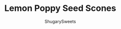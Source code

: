 ---
layout: ../../layouts/MarkdownPostLayout.astro
title: Lemon Poppy Seed Scones
author: ShugarySweets
pubDate: 2018-12-07
description: "No trip to a fancy bakery needed to enjoy these Lemon Poppy Seed Scones. Simple ingredients, a little love, and you&#x27;ll have a batch of these easy freezer friendly scones ready in no time!"
image_url: https://www.shugarysweets.com/wp-content/uploads/2020/03/lemon-poppy-seed-scones-facebook.jpg
tags: ["Breakfast and Brunch","American"]
calories: 384
protein: 5
carbohydrates: 52
fats: 17
fiber: 1
ingredients: ["2 cups all-purpose flour","1/2 cup granulated sugar","3 teaspoons baking powder","½ teaspoon baking soda","½ teaspoon kosher salt","1½ Tablespoons poppy seeds","6 Tablespoons unsalted butter, cold","2 Tablespoons lemon juice","3 teaspoons pure lemon extract","1 teaspoon freshly grated lemon peel","2/3 cup heavy whipping cream","1 large egg","1 cup powdered sugar","1 Tablespoon lemon juice","½ Tablespoon water","1 teaspoon freshly grated lemon peel"]
serves: 8
time: "1 hour 6 minutes"
prepTime: "25 minutes"
instructions: ["Preheat oven to 400 degrees F.","Combine flour, sugar, baking powder, baking soda, salt, and poppy seeds in a medium bowl.","Cut butter into chunks and use a pastry cutter to combine with flour mixture until butter chunks are pea-sized.","Add heavy whipping cream, egg, lemon juice, lemon extract and lemon peel. Mix until just combined.","Turn onto a hard, floured surface and knead until dough forms, about 1 minute. Dough will be a little sticky. Form into a ball and pat down into a circle about 1 inch thick.","Cut circle into eight triangles and place on a lightly greased baking sheet.","Bake for 18-21 minutes, or until bottoms of scones are lightly browned and a toothpick comes out clean. Transfer to cooling rack.","Let scones cool for 20 minutes. While they are cooling, prepare the glaze. Combine water, lemon juice, and lemon peel in small bowl. Add powdered sugar 1 tablespoon at a time, mix thoroughly before adding more.","Once cool, spoon glaze onto scones."]
nutrition: ["384 calories","52 grams carbohydrates","69 milligrams cholesterol","17 grams fat","1 grams fiber","5 grams protein","10 grams saturated fat","359 milligrams sodium","27 grams sugar","0 grams trans fat","6 grams unsaturated fat"]
---
